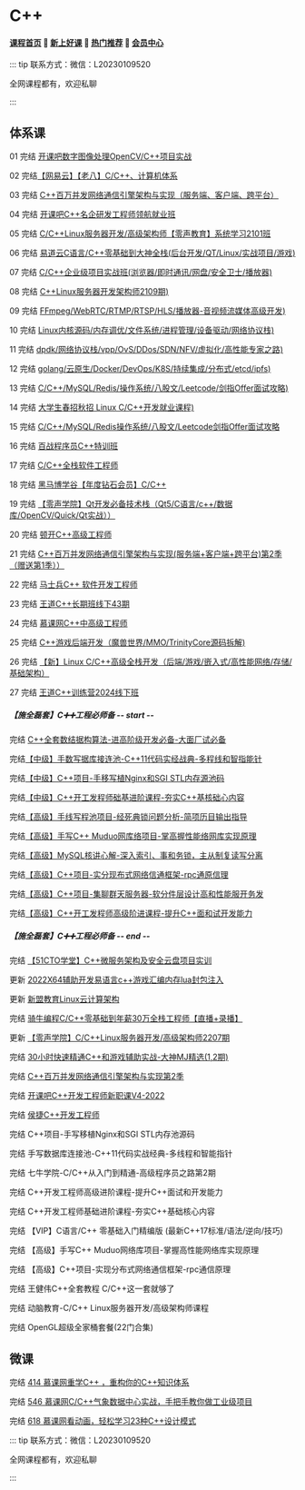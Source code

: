 # C++

#### [**课程首页**](../../README.md) 💖 [**新上好课**](./xshk.md) 💖 [**热门推荐**](./rmtj.md) 💖 [**会员中心**](./vip.md)

::: tip
联系方式：微信：L20230109520

全网课程都有，欢迎私聊

:::

## **体系课**

01 完结 [开课吧数字图像处理OpenCV/C++项目实战](https://www.kaikeba.com/course/vip/788)

02 完结[【网易云】【老八】C/C++、计算机体系](https://study.163.com/course/introduction.htm?courseId=1209597912)

03 完结 [C++百万并发网络通信引擎架构与实现（服务端、客户端、跨平台）](https://edu.51cto.com/course/11553.html)

04 完结 [开课吧C++名企研发工程师领航就业班](https://www.kaikeba.com/course/vip/658)

05 完结 [C/C++Linux服务器开发/高级架构师【零声教育】系统学习2101班](https://ke.qq.com/course/420945#term_id=103261594)

06 完结 [易道云C语言/C++零基础到大神全栈(后台开发/QT/Linux/实战项目/游戏)](https://ke.qq.com/course/450953)

07 完结 [C/C++企业级项目实战班(浏览器/即时通讯/网盘/安全卫士/播放器)](https://ke.qq.com/course/3025736)

08 完结 [C++Linux服务器开发架构师2109期)](https://m.ke.qq.com/course/420945)

09 完结 [FFmpeg/WebRTC/RTMP/RTSP/HLS/播放器-音视频流媒体高级开发)](https://ke.qq.com/course/468797)

10 完结 [Linux内核源码/内存调优/文件系统/进程管理/设备驱动/网络协议栈)](https://ke.qq.com/course/3294666)

11 完结 [dpdk/网络协议栈/vpp/OvS/DDos/SDN/NFV/虚拟化/高性能专家之路)](https://ke.qq.com/course/3941319)

12 完结 [golang/云原生/Docker/DevOps/K8S/持续集成/分布式/etcd/ipfs)](https://ke.qq.com/course/3384068)

13 完结 [C/C++/MySQL/Redis/操作系统/八股文/Leetcode/剑指Offer面试攻略)](https://ke.qq.com/course/5478818)

14 完结 [大学生春招秋招 Linux C/C++开发就业课程)](https://ke.qq.com/course/443231)

15 完结 [C/C++/MySQL/Redis操作系统/八股文/Leetcode剑指Offer面试攻略](https://ke.qq.com/course/5478818)

16 完结 [百战程序员C++特训班](https://www.itbaizhan.com/stages/id/39)

17 完结 [C/C++全栈软件工程师](https://ke.qq.com/course/3485885)

18 完结 [黑马博学谷【年度钻石会员】C/C++](https://www.boxuegu.com/class/detail-1335.html)

19 完结 [【零声学院】Qt开发必备技术栈（Qt5/C语言/c++/数据库/OpenCV/Quick/Qt实战））](https://www.0voice.com/uiwebsite/html/courses/qt/qt-v1.2.html)

20 完结 [顿开C++高级工程师](https://ke.qq.com/course/package/47576)

21 完结 [C++百万并发网络通信引擎架构与实现(服务端+客户端+跨平台)第2季（赠送第1季））](https://edu.51cto.com/course/11553.html)

22 完结 [马士兵C++ 软件开发工程师](https://www.mashibing.com/subject/132?courseNo=141&courseVersionId=1159)

23 完结 [王道C++长期班线下43期](http://www.cskaoyan.com/thread-664595-1-1.html)

24 完结 [慕课网C++中高级工程师](https://class.imooc.com/sale/cprogramqtqt)

25 完结 [C++游戏后端开发（魔兽世界/MMO/TrinityCore源码拆解)](https://it.0voice.com/p/t_pc/goods_pc_detail/goods_detail/course_2UW5u5kvVOqV8eIl3AZUImeuLds)

26 完结 [【新】Linux C/C++高级全栈开发（后端/游戏/嵌入式/高性能网络/存储/基础架构）](https://it.0voice.com/p/t_pc/goods_pc_detail/goods_detail/course_2V186ret8a8toC8AeT6UWPDL7J8)

27 完结 [王道C++训练营2024线下班](https://docs.qq.com/sheet/DRHdNRExWV1h1UnFj?tab=BB08J2)

##### 【施全磊‬套】C➕➕工程必师‬备 -- start --

完结 [C++全套数结据‬构算法-进高阶‬级开发必备-大面厂‬试必备](https://ke.qq.com/course/485406)

完结[【中级】手数写‬据库接连‬池-C++11代码实经战‬典-多程线‬和智指能‬针](https://ke.qq.com/course/443728)

完结[【中级】C++项目-手移写‬植Nginx和SGI STL内存源池‬码](https://ke.qq.com/course/433198)

完结[【中级】C++开工发‬程师础基‬进阶课程-夯实C++基核础‬心内容](https://ke.qq.com/course/464039)

完结[【高级】手线写‬程池项目-经死典‬锁问题分析-简项历‬目输出指导](https://ke.qq.com/course/4158045)

完结[【高级】手写C++ Muduo网库络‬项目-掌高握‬性能络网‬库实现原理](https://ke.qq.com/course/2738928)

完结[【高级】MySQL核讲心‬解-深入索引、事和务‬锁，主从制复‬读写分离](https://ke.qq.com/course/3454918)

完结[【高级】C++项目-实分现‬布式网络信通‬框架-rpc通原信‬理](https://ke.qq.com/course/2261773)

完结[【高级】C++项目-集聊群‬天服务器-软分件‬层设计高和‬性能服开务‬发](https://ke.qq.com/course/1242723)

完结[【高级】C++开工发‬程师高级阶进‬课程-提升C++面和试‬开发能力](https://ke.qq.com/course/422098)

##### 【施全磊‬套】C➕➕工程必师‬备 -- end --

完结 [【51CTO学堂】C++微服务架构及安全云盘项目实训](https://medu.51cto.com/course/index/view?id=23308)

更新 [2022X64辅助开发易语言c++游戏汇编内存lua封包注入](https://ke.qq.com/course/package/47591)

更新 [新盟教育Linux云计算架构](https://ke.qq.com/course/2705707?course_id=2705707#term_id=105697217)

完结 [骑牛编程C/C++零基础到年薪30万全栈工程师【直播+录播】](https://m.ke.qq.com/course/package/36342?_bid=167&_wv=1)

更新 [【零声学院】C/C++Linux服务器开发/高级架构师2207期](https://ke.qq.com/course/420945)

完结 [30小时快速精通C++和游戏辅助实战-大神MJ精选(1,2期)](https://ke.qq.com/course/336509#term_id=100476446)

完结 [C++百万并发网络通信引擎架构与实现第2季](https://ke.qq.com/course/3098198#term_id=103219603)

完结 [开课吧C++开发工程师新职课V4-2022](https://xiaoe.kaikeba.com/p/t_pc/goods_pc_detail/goods_detail/p_63732ed6e4b0edc794f53bad)

完结 [侯捷C++开发工程师](https://study.163.com/topics/houjieC)

完结  C++项目-手写移植Nginx和SGI STL内存池源码

完结 手写数据库连接池-C++11代码实战经典-多线程和智能指针

完结 七牛学院-C/C++从入门到精通-高级程序员之路第2期

完结  C++开发工程师高级进阶课程-提升C++面试和开发能力

完结 C++开发工程师基础进阶课程-夯实C++基础核心内容

完结 【VIP】C语言/C++ 零基础入门精编版 (最新C++17标准/语法/逆向/技巧)

完结 【高级】手写C++ Muduo网络库项目-掌握高性能网络库实现原理

完结 【高级】C++项目-实现分布式网络通信框架-rpc通信原理

完结 王健伟C++全套教程 C/C++这一套就够了

完结  动脑教育-C/C++ Linux服务器开发/高级架构师课程

完结 OpenGL超级全家桶套餐(22门合集)

## **微课**

完结  [414 慕课网重学C++ ，重构你的C++知识体系](https://coding.imooc.com/class/414.html)

完结  [546 慕课网C/C++气象数据中心实战，手把手教你做工业级项目](https://coding.imooc.com/class/chapter/546.html#Anchor)

完结  [618 慕课网看动画，轻松学习23种C++设计模式](https://coding.imooc.com/class/618.html)

::: tip
联系方式：微信：L20230109520

全网课程都有，欢迎私聊

 

:::